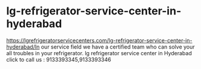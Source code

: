 # lg-refrigerator-service-center-in-hyderabad
https://lgrefrigeratorservicecenters.com/lg-refrigerator-service-center-in-hyderabad/In our service field we have a certified team who can solve your all troubles in your refrigerator. lg refrigerator service center in Hyderabad click to call us : 9133393345,9133393346  
